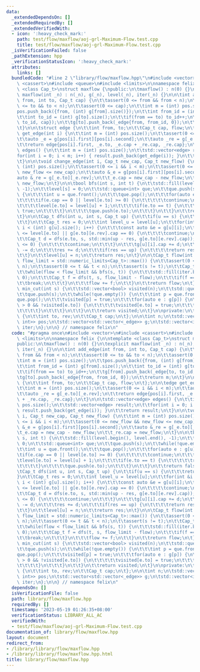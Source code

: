 ```yaml
---
data:
  _extendedDependsOn: []
  _extendedRequiredBy: []
  _extendedVerifiedWith:
  - icon: ':heavy_check_mark:'
    path: test/flow/maxflow/aoj-grl-Maximum-Flow.test.cpp
    title: test/flow/maxflow/aoj-grl-Maximum-Flow.test.cpp
  _isVerificationFailed: false
  _pathExtension: hpp
  _verificationStatusIcon: ':heavy_check_mark:'
  attributes:
    links: []
  bundledCode: "#line 2 \"library/flow/maxflow.hpp\"\n#include <vector>\n#include\
    \ <cassert>\n#include <queue>\n#include <limits>\n\nnamespace felix {\n\ntemplate\
    \ <class Cap_t>\nstruct maxflow {\npublic:\n\tmaxflow() : n(0) {}\n\texplicit\
    \ maxflow(int _n) : n(_n), g(_n), level(_n), iter(_n) {}\n\n\tint add_edge(int\
    \ from, int to, Cap_t cap) {\n\t\tassert(0 <= from && from < n);\n\t\tassert(0\
    \ <= to && to < n);\n\t\tassert(0 <= cap);\n\t\tint m = (int) pos.size();\n\t\t\
    pos.push_back({from, (int) g[from].size()});\n\t\tint from_id = (int) g[from].size();\n\
    \t\tint to_id = (int) g[to].size();\n\t\tif(from == to) to_id++;\n\t\tg[from].push_back(_edge{to,\
    \ to_id, cap});\n\t\tg[to].push_back(_edge{from, from_id, 0});\n\t\treturn m;\n\
    \t}\n\n\tstruct edge {\n\t\tint from, to;\n\t\tCap_t cap, flow;\n\t};\n\n\tedge\
    \ get_edge(int i) {\n\t\tint m = (int) pos.size();\n\t\tassert(0 <= i && i < m);\n\
    \t\tauto _e = g[pos[i].first][pos[i].second];\n\t\tauto _re = g[_e.to][_e.rev];\n\
    \t\treturn edge{pos[i].first, _e.to, _e.cap + _re.cap, _re.cap};\n\t}\n\n\tstd::vector<edge>\
    \ edges() {\n\t\tint m = (int) pos.size();\n\t\tstd::vector<edge> result;\n\t\t\
    for(int i = 0; i < m; i++) { result.push_back(get_edge(i)); }\n\t\treturn result;\n\
    \t}\n\n\tvoid change_edge(int i, Cap_t new_cap, Cap_t new_flow) {\n\t\tint m =\
    \ (int) pos.size();\n\t\tassert(0 <= i && i < m);\n\t\tassert(0 <= new_flow &&\
    \ new_flow <= new_cap);\n\t\tauto &_e = g[pos[i].first][pos[i].second];\n\t\t\
    auto &_re = g[_e.to][_e.rev];\n\t\t_e.cap = new_cap - new_flow;\n\t\t_re.cap =\
    \ new_flow;\n\t}\n\n\tbool bfs(int s, int t) {\n\t\tstd::fill(level.begin(), level.end(),\
    \ -1);\n\t\tlevel[s] = 0;\n\t\tstd::queue<int> que;\n\t\tque.push(s);\n\t\twhile(!que.empty())\
    \ {\n\t\t\tint u = que.front();\n\t\t\tque.pop();\n\t\t\tfor(auto e : g[u]) {\n\
    \t\t\t\tif(e.cap == 0 || level[e.to] >= 0) {\n\t\t\t\t\tcontinue;\n\t\t\t\t}\n\
    \t\t\t\tlevel[e.to] = level[u] + 1;\n\t\t\t\tif(e.to == t) {\n\t\t\t\t\treturn\
    \ true;\n\t\t\t\t}\n\t\t\t\tque.push(e.to);\n\t\t\t}\n\t\t}\n\t\treturn false;\n\
    \t}\n\n\tCap_t dfs(int u, int s, Cap_t up) {\n\t\tif(u == s) {\n\t\t\treturn up;\n\
    \t\t}\n\t\tCap_t res = 0;\n\t\tint level_u = level[u];\n\t\tfor(int &i = iter[u];\
    \ i < (int) g[u].size(); i++) {\n\t\t\tconst auto &e = g[u][i];\n\t\t\tif(level_u\
    \ <= level[e.to] || g[e.to][e.rev].cap == 0) {\n\t\t\t\tcontinue;\n\t\t\t}\n\t\
    \t\tCap_t d = dfs(e.to, s, std::min(up - res, g[e.to][e.rev].cap));\n\t\t\tif(d\
    \ <= 0) {\n\t\t\t\tcontinue;\n\t\t\t}\n\t\t\tg[u][i].cap += d;\n\t\t\tg[e.to][e.rev].cap\
    \ -= d;\n\t\t\tres += d;\n\t\t\tif(res == up) {\n\t\t\t\treturn res;\n\t\t\t}\n\
    \t\t}\n\t\tlevel[u] = n;\n\t\treturn res;\n\t}\n\n\tCap_t flow(int s, int t, Cap_t\
    \ flow_limit = std::numeric_limits<Cap_t>::max()) {\n\t\tassert(0 <= s && s <\
    \ n);\n\t\tassert(0 <= t && t < n);\n\t\tassert(s != t);\n\t\tCap_t flow = 0;\n\
    \t\twhile(flow < flow_limit && bfs(s, t)) {\n\t\t\tstd::fill(iter.begin(), iter.end(),\
    \ 0);\n\t\t\tCap_t f = dfs(t, s, flow_limit - flow);\n\t\t\tif(f == 0) {\n\t\t\
    \t\tbreak;\n\t\t\t}\n\t\t\tflow += f;\n\t\t}\n\t\treturn flow;\n\t}\n\n\tstd::vector<bool>\
    \ min_cut(int s) {\n\t\tstd::vector<bool> visited(n);\n\t\tstd::queue<int> que;\n\
    \t\tque.push(s);\n\t\twhile(!que.empty()) {\n\t\t\tint p = que.front();\n\t\t\t\
    que.pop();\n\t\t\tvisited[p] = true;\n\t\t\tfor(auto e : g[p]) {\n\t\t\t\tif(e.cap\
    \ > 0 && !visited[e.to]) {\n\t\t\t\t\tvisited[e.to] = true;\n\t\t\t\t\tque.push(e.to);\n\
    \t\t\t\t}\n\t\t\t}\n\t\t}\n\t\treturn visited;\n\t}\n\nprivate:\n\tstruct _edge\
    \ {\n\t\tint to, rev;\n\t\tCap_t cap;\n\t};\n\n\tint n;\n\tstd::vector<std::pair<int,\
    \ int>> pos;\n\tstd::vector<std::vector<_edge>> g;\n\tstd::vector<int> level,\
    \ iter;\n};\n\n} // namespace felix\n"
  code: "#pragma once\n#include <vector>\n#include <cassert>\n#include <queue>\n#include\
    \ <limits>\n\nnamespace felix {\n\ntemplate <class Cap_t>\nstruct maxflow {\n\
    public:\n\tmaxflow() : n(0) {}\n\texplicit maxflow(int _n) : n(_n), g(_n), level(_n),\
    \ iter(_n) {}\n\n\tint add_edge(int from, int to, Cap_t cap) {\n\t\tassert(0 <=\
    \ from && from < n);\n\t\tassert(0 <= to && to < n);\n\t\tassert(0 <= cap);\n\t\
    \tint m = (int) pos.size();\n\t\tpos.push_back({from, (int) g[from].size()});\n\
    \t\tint from_id = (int) g[from].size();\n\t\tint to_id = (int) g[to].size();\n\
    \t\tif(from == to) to_id++;\n\t\tg[from].push_back(_edge{to, to_id, cap});\n\t\
    \tg[to].push_back(_edge{from, from_id, 0});\n\t\treturn m;\n\t}\n\n\tstruct edge\
    \ {\n\t\tint from, to;\n\t\tCap_t cap, flow;\n\t};\n\n\tedge get_edge(int i) {\n\
    \t\tint m = (int) pos.size();\n\t\tassert(0 <= i && i < m);\n\t\tauto _e = g[pos[i].first][pos[i].second];\n\
    \t\tauto _re = g[_e.to][_e.rev];\n\t\treturn edge{pos[i].first, _e.to, _e.cap\
    \ + _re.cap, _re.cap};\n\t}\n\n\tstd::vector<edge> edges() {\n\t\tint m = (int)\
    \ pos.size();\n\t\tstd::vector<edge> result;\n\t\tfor(int i = 0; i < m; i++) {\
    \ result.push_back(get_edge(i)); }\n\t\treturn result;\n\t}\n\n\tvoid change_edge(int\
    \ i, Cap_t new_cap, Cap_t new_flow) {\n\t\tint m = (int) pos.size();\n\t\tassert(0\
    \ <= i && i < m);\n\t\tassert(0 <= new_flow && new_flow <= new_cap);\n\t\tauto\
    \ &_e = g[pos[i].first][pos[i].second];\n\t\tauto &_re = g[_e.to][_e.rev];\n\t\
    \t_e.cap = new_cap - new_flow;\n\t\t_re.cap = new_flow;\n\t}\n\n\tbool bfs(int\
    \ s, int t) {\n\t\tstd::fill(level.begin(), level.end(), -1);\n\t\tlevel[s] =\
    \ 0;\n\t\tstd::queue<int> que;\n\t\tque.push(s);\n\t\twhile(!que.empty()) {\n\t\
    \t\tint u = que.front();\n\t\t\tque.pop();\n\t\t\tfor(auto e : g[u]) {\n\t\t\t\
    \tif(e.cap == 0 || level[e.to] >= 0) {\n\t\t\t\t\tcontinue;\n\t\t\t\t}\n\t\t\t\
    \tlevel[e.to] = level[u] + 1;\n\t\t\t\tif(e.to == t) {\n\t\t\t\t\treturn true;\n\
    \t\t\t\t}\n\t\t\t\tque.push(e.to);\n\t\t\t}\n\t\t}\n\t\treturn false;\n\t}\n\n\
    \tCap_t dfs(int u, int s, Cap_t up) {\n\t\tif(u == s) {\n\t\t\treturn up;\n\t\t\
    }\n\t\tCap_t res = 0;\n\t\tint level_u = level[u];\n\t\tfor(int &i = iter[u];\
    \ i < (int) g[u].size(); i++) {\n\t\t\tconst auto &e = g[u][i];\n\t\t\tif(level_u\
    \ <= level[e.to] || g[e.to][e.rev].cap == 0) {\n\t\t\t\tcontinue;\n\t\t\t}\n\t\
    \t\tCap_t d = dfs(e.to, s, std::min(up - res, g[e.to][e.rev].cap));\n\t\t\tif(d\
    \ <= 0) {\n\t\t\t\tcontinue;\n\t\t\t}\n\t\t\tg[u][i].cap += d;\n\t\t\tg[e.to][e.rev].cap\
    \ -= d;\n\t\t\tres += d;\n\t\t\tif(res == up) {\n\t\t\t\treturn res;\n\t\t\t}\n\
    \t\t}\n\t\tlevel[u] = n;\n\t\treturn res;\n\t}\n\n\tCap_t flow(int s, int t, Cap_t\
    \ flow_limit = std::numeric_limits<Cap_t>::max()) {\n\t\tassert(0 <= s && s <\
    \ n);\n\t\tassert(0 <= t && t < n);\n\t\tassert(s != t);\n\t\tCap_t flow = 0;\n\
    \t\twhile(flow < flow_limit && bfs(s, t)) {\n\t\t\tstd::fill(iter.begin(), iter.end(),\
    \ 0);\n\t\t\tCap_t f = dfs(t, s, flow_limit - flow);\n\t\t\tif(f == 0) {\n\t\t\
    \t\tbreak;\n\t\t\t}\n\t\t\tflow += f;\n\t\t}\n\t\treturn flow;\n\t}\n\n\tstd::vector<bool>\
    \ min_cut(int s) {\n\t\tstd::vector<bool> visited(n);\n\t\tstd::queue<int> que;\n\
    \t\tque.push(s);\n\t\twhile(!que.empty()) {\n\t\t\tint p = que.front();\n\t\t\t\
    que.pop();\n\t\t\tvisited[p] = true;\n\t\t\tfor(auto e : g[p]) {\n\t\t\t\tif(e.cap\
    \ > 0 && !visited[e.to]) {\n\t\t\t\t\tvisited[e.to] = true;\n\t\t\t\t\tque.push(e.to);\n\
    \t\t\t\t}\n\t\t\t}\n\t\t}\n\t\treturn visited;\n\t}\n\nprivate:\n\tstruct _edge\
    \ {\n\t\tint to, rev;\n\t\tCap_t cap;\n\t};\n\n\tint n;\n\tstd::vector<std::pair<int,\
    \ int>> pos;\n\tstd::vector<std::vector<_edge>> g;\n\tstd::vector<int> level,\
    \ iter;\n};\n\n} // namespace felix\n"
  dependsOn: []
  isVerificationFile: false
  path: library/flow/maxflow.hpp
  requiredBy: []
  timestamp: '2023-05-19 01:26:35+08:00'
  verificationStatus: LIBRARY_ALL_AC
  verifiedWith:
  - test/flow/maxflow/aoj-grl-Maximum-Flow.test.cpp
documentation_of: library/flow/maxflow.hpp
layout: document
redirect_from:
- /library/library/flow/maxflow.hpp
- /library/library/flow/maxflow.hpp.html
title: library/flow/maxflow.hpp
---
```


